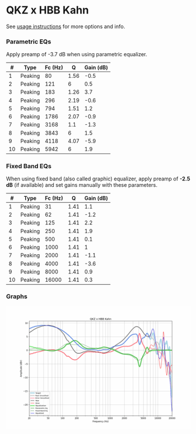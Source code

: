 # QKZ x HBB Kahn
See [usage instructions](https://github.com/jaakkopasanen/AutoEq#usage) for more options and info.

### Parametric EQs
Apply preamp of -3.7 dB when using parametric equalizer.

|   # | Type    |   Fc (Hz) |    Q |   Gain (dB) |
|-----|---------|-----------|------|-------------|
|   1 | Peaking |        80 | 1.56 |        -0.5 |
|   2 | Peaking |       121 | 6    |         0.5 |
|   3 | Peaking |       183 | 1.26 |         3.7 |
|   4 | Peaking |       296 | 2.19 |        -0.6 |
|   5 | Peaking |       794 | 1.51 |         1.2 |
|   6 | Peaking |      1786 | 2.07 |        -0.9 |
|   7 | Peaking |      3168 | 1.1  |        -1.3 |
|   8 | Peaking |      3843 | 6    |         1.5 |
|   9 | Peaking |      4118 | 4.07 |        -5.9 |
|  10 | Peaking |      5942 | 6    |         1.9 |

### Fixed Band EQs
When using fixed band (also called graphic) equalizer, apply preamp of **-2.5 dB** (if available) and set gains manually with these parameters.

|   # | Type    |   Fc (Hz) |    Q |   Gain (dB) |
|-----|---------|-----------|------|-------------|
|   1 | Peaking |        31 | 1.41 |         1.1 |
|   2 | Peaking |        62 | 1.41 |        -1.2 |
|   3 | Peaking |       125 | 1.41 |         2.2 |
|   4 | Peaking |       250 | 1.41 |         1.9 |
|   5 | Peaking |       500 | 1.41 |         0.1 |
|   6 | Peaking |      1000 | 1.41 |         1   |
|   7 | Peaking |      2000 | 1.41 |        -1.1 |
|   8 | Peaking |      4000 | 1.41 |        -3.6 |
|   9 | Peaking |      8000 | 1.41 |         0.9 |
|  10 | Peaking |     16000 | 1.41 |         0.3 |

### Graphs
![](./QKZ%20x%20HBB%20Kahn.png)
